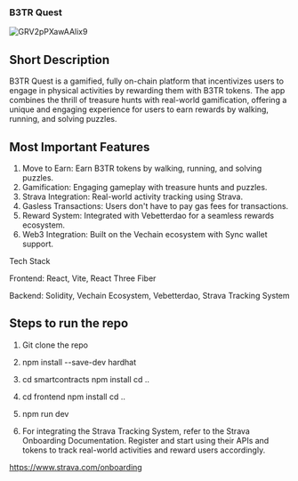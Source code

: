 ### B3TR Quest

 ![GRV2pPXawAAlix9](https://github.com/abhaydee/B3TRQUEST/assets/20876434/18091ab7-5d1b-457d-8d57-8fd25182483f)

## Short Description
B3TR Quest is a gamified, fully on-chain platform that incentivizes users to engage in physical activities by rewarding them with B3TR tokens. The app combines the thrill of treasure hunts with real-world gamification, offering a unique and engaging experience for users to earn rewards by walking, running, and solving puzzles.

## Most Important Features

1. Move to Earn: Earn B3TR tokens by walking, running, and solving puzzles.
2. Gamification: Engaging gameplay with treasure hunts and puzzles.
3. Strava Integration: Real-world activity tracking using Strava.
4. Gasless Transactions: Users don't have to pay gas fees for transactions.
5. Reward System: Integrated with Vebetterdao for a seamless rewards ecosystem.
6. Web3 Integration: Built on the Vechain ecosystem with Sync wallet support.

Tech Stack

Frontend:
React,
Vite,
React Three Fiber


Backend:
Solidity,
Vechain Ecosystem,
Vebetterdao,
Strava Tracking System

## Steps to run the repo 

1.  Git clone the repo 
2. npm install --save-dev hardhat
3. cd smartcontracts
npm install
cd ..

4. cd frontend
npm install
cd ..

5. npm run dev

6.  For integrating the Strava Tracking System, refer to the Strava Onboarding Documentation. Register and start using their APIs and tokens to track real-world activities and reward users accordingly.

https://www.strava.com/onboarding
